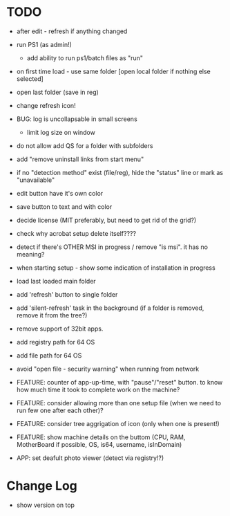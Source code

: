 ﻿# TODO

- after edit - refresh if anything changed
- run PS1 (as admin!)
	- add ability to run ps1/batch files as "run"
- on first time load - use same folder [open local folder if nothing else selected]
- open last folder (save in reg)
- change refresh icon!
- BUG: log is uncollapsable in small screens
	- limit log size on window
- do not allow add QS for a folder with subfolders

- add "remove uninstall links from start menu"
- if no "detection method" exist (file/reg), hide the "status" line or mark as "unavailable"
- edit button have it's own color
- save button to text and with color
- decide license (MIT preferably, but need to get rid of the grid?)
- check why acrobat setup delete itself????
- detect if there's OTHER MSI in progress /  remove "is msi". it has no meaning? 
- when starting setup - show some indication of installation in progress
- load last loaded main folder
- add 'refresh' button to single folder
- add 'silent-refresh' task in the background (if a folder is removed, remove it from the tree?)
- remove support of 32bit apps.
- add registry path for 64 OS
- add file path for 64 OS
- avoid "open file - security warning" when running from network 
- FEATURE: counter of app-up-time, with "pause"/"reset" button. to know how much time it took to complete work on the machine?
- FEATURE: consider allowing more than one setup file (when we need to run few one after each other)?
- FEATURE: consider tree aggrigation of icon (only when one is present!)
- FEATURE: show machine details on the buttom (CPU, RAM, MotherBoard if possible, OS, is64, username, isInDomain)
- APP: set deafult photo viewer (detect via registry!?)

# Change Log
- show version on top
